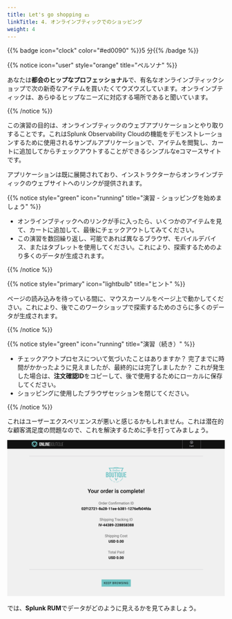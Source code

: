 ```yaml
---
title: Let's go shopping 💶
linkTitle: 4. オンラインブティックでのショッピング
weight: 4
---
```


{{% badge icon="clock" color="#ed0090" %}}5 分{{% /badge %}}

{{% notice icon="user" style="orange" title="ペルソナ" %}}

あなたは**都会のヒップなプロフェッショナル**で、有名なオンラインブティックショップで次の新奇なアイテムを買いたくてウズウズしています。オンラインブティックは、あらゆるヒップなニーズに対応する場所であると聞いています。

{{% /notice %}}

この演習の目的は、オンラインブティックのウェブアプリケーションとやり取りすることです。これはSplunk Observability Cloudの機能をデモンストレーションするために使用されるサンプルアプリケーションで、アイテムを閲覧し、カートに追加してからチェックアウトすることができるシンプルなeコマースサイトです。

アプリケーションは既に展開されており、インストラクターからオンラインブティックのウェブサイトへのリンクが提供されます。

{{% notice style="green" icon="running" title="演習 - ショッピングを始めましょう" %}}

* オンラインブティックへのリンクが手に入ったら、いくつかのアイテムを見て、カートに追加して、最後にチェックアウトしてみてください。
* この演習を数回繰り返し、可能であれば異なるブラウザ、モバイルデバイス、またはタブレットを使用してください。これにより、探索するためのより多くのデータが生成されます。

{{% /notice %}}

{{% notice style="primary" icon="lightbulb" title="ヒント" %}}

ページの読み込みを待っている間に、マウスカーソルをページ上で動かしてください。これにより、後でこのワークショップで探索するためのさらに多くのデータが生成されます。

{{% /notice %}}

{{% notice style="green" icon="running" title="演習（続き）" %}}

* チェックアウトプロセスについて気づいたことはありますか？ 完了までに時間がかかったように見えましたが、最終的には完了しましたか？ これが発生した場合は、**注文確認ID**をコピーして、後で使用するためにローカルに保存してください。
* ショッピングに使用したブラウザセッションを閉じてください。

{{% /notice %}}

これはユーザーエクスペリエンスが悪いと感じるかもしれません。これは潜在的な顧客満足度の問題なので、これを解決するために手を打ってみましょう。

![Online Boutique](images/shop.png)

では、**Splunk RUM**でデータがどのように見えるかを見てみましょう。
